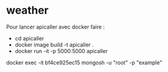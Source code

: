 # weather

Pour lancer apicaller avec docker faire :

- cd apicaller
- docker image build -t apicaller .
- docker run -it -p 5000:5000 apicaller


docker exec -it bf4ce925ec15 mongosh -u "root" -p "example"


